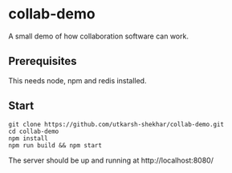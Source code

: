 # collab-demo
A small demo of how collaboration software can work. 

## Prerequisites
This needs node, npm and redis installed.

## Start

```
git clone https://github.com/utkarsh-shekhar/collab-demo.git 
cd collab-demo
npm install
npm run build && npm start
```

The server should be up and running at http://localhost:8080/
